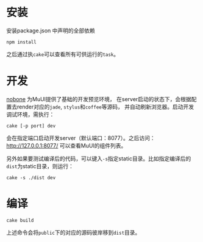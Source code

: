 # 安装
安装package.json 中声明的全部依赖
```shell
npm install
```
之后通过执`cake`可以查看所有可供运行的`task`。

# 开发
[nobone](https://github.com/ysmood/nobone) 为MuUI提供了基础的开发预览环境，
在server启动的状态下，会根据配置去render对应的`jade`, `stylus`和`coffee`等源码，
并自动刷新浏览器。启动开发调试环境，需执行：
```shell
cake [-p port] dev
```
会在指定端口启动开发server（默认端口：8077）。之后访问：http://127.0.0.1:8077/ 可以查看MuUI的组件列表。

另外如果要测试编译后的代码，可以键入`-s`指定static目录。比如指定编译后的`dist`为static目录，则运行：
```shell
cake -s ./dist dev
```

# 编译

```shell
cake build
```
上述命令会将`public`下的对应的源码彼岸移到`dist`目录。
